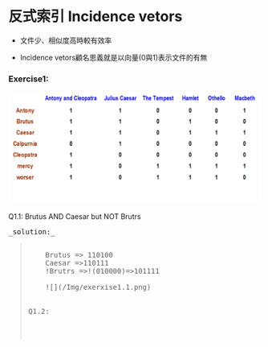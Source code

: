 # 反式索引 Incidence vetors

* 文件少、相似度高時較有效率

* Incidence vetors顧名思義就是以向量\(0與1\)表示文件的有無

### Exercise1:

![](/Img/圖片1.png "1123")  


Q1.1: Brutus AND Caesar but NOT Brutrs

<pre>_solution:_<blockquote>
    Brutus => 110100
    Caesar =>110111
    !Brutrs =>!(010000)=>101111</br>
    ![](/Img/exerxise1.1.png)
    
    
Q1.2:
